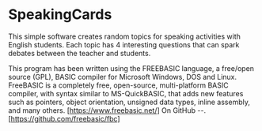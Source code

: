 # SpeakingCards

This simple software creates random topics for speaking activities with English students. Each topic has 4 interesting questions that can spark debates between the teacher and students.

This program has been written using the FREEBASIC language, a free/open source (GPL), BASIC compiler for Microsoft Windows, DOS and Linux. FreeBASIC is a completely free, open-source, multi-platform BASIC compiler, with syntax similar to MS-QuickBASIC, that adds new features such as pointers, object orientation, unsigned data types, inline assembly, and many others. [https://www.freebasic.net/] On GitHub --. [https://github.com/freebasic/fbc]
